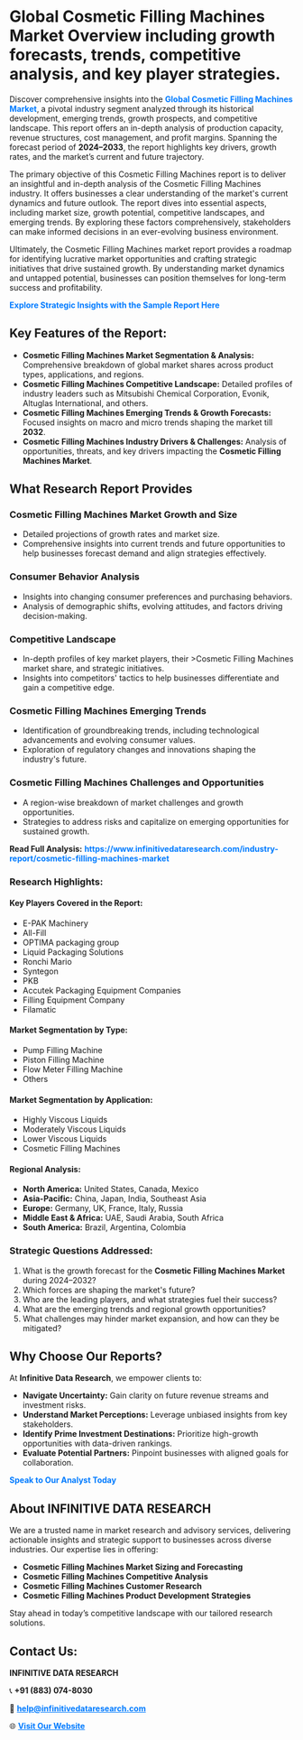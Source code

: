 <h1>Global Cosmetic Filling Machines Market Overview including growth forecasts, trends, competitive analysis, and key player strategies.</h1>
<p>
Discover comprehensive insights into the 
<a href="https://www.infinitivedataresearch.com/industry-report/cosmetic-filling-machines-market" rel="dofollow" style="color: #007BFF; text-decoration: none;"><strong>Global Cosmetic Filling Machines Market</strong></a>, a pivotal industry segment analyzed through its historical development, emerging trends, growth prospects, and competitive landscape. This report offers an in-depth analysis of production capacity, revenue structures, cost management, and profit margins. Spanning the forecast period of <strong>2024–2033</strong>, the report highlights key drivers, growth rates, and the market’s current and future trajectory.
</p>
<p>
The primary objective of this Cosmetic Filling Machines report is to deliver an insightful and in-depth analysis of the Cosmetic Filling Machines industry. It offers businesses a clear understanding of the market's current dynamics and future outlook. The report dives into essential aspects, including market size, growth potential, competitive landscapes, and emerging trends. By exploring these factors comprehensively, stakeholders can make informed decisions in an ever-evolving business environment.
</p>
<p>
Ultimately, the Cosmetic Filling Machines market report provides a roadmap for identifying lucrative market opportunities and crafting strategic initiatives that drive sustained growth. By understanding market dynamics and untapped potential, businesses can position themselves for long-term success and profitability.
</p>
<p>
<a href="https://www.infinitivedataresearch.com/request-sample/reportId=110119" style="color: #007BFF; text-decoration: none;"><strong>Explore Strategic Insights with the Sample Report Here</strong></a>
</p>

<h2>Key Features of the Report:</h2>
<ul>
<li><strong>Cosmetic Filling Machines Market Segmentation & Analysis:</strong> Comprehensive breakdown of global market shares across product types, applications, and regions.</li>
<li><strong>Cosmetic Filling Machines Competitive Landscape:</strong> Detailed profiles of industry leaders such as Mitsubishi Chemical Corporation, Evonik, Altuglas International, and others.</li>
<li><strong>Cosmetic Filling Machines Emerging Trends & Growth Forecasts:</strong> Focused insights on macro and micro trends shaping the market till <strong>2032</strong>.</li>
<li><strong>Cosmetic Filling Machines Industry Drivers & Challenges:</strong> Analysis of opportunities, threats, and key drivers impacting the <strong>Cosmetic Filling Machines Market</strong>.</li>
</ul>

<h2>What Research Report Provides</h2>
<h3>Cosmetic Filling Machines Market Growth and Size</h3>
<ul>
<li>Detailed projections of growth rates and market size.</li>
<li>Comprehensive insights into current trends and future opportunities to help businesses forecast demand and align strategies effectively.</li>
</ul>

<h3>Consumer Behavior Analysis</h3>
<ul>
<li>Insights into changing consumer preferences and purchasing behaviors.</li>
<li>Analysis of demographic shifts, evolving attitudes, and factors driving decision-making.</li>
</ul>

<h3>Competitive Landscape</h3>
<ul>
<li>In-depth profiles of key market players, their >Cosmetic Filling Machines market share, and strategic initiatives.</li>
<li>Insights into competitors' tactics to help businesses differentiate and gain a competitive edge.</li>
</ul>

<h3>Cosmetic Filling Machines Emerging Trends</h3>
<ul>
<li>Identification of groundbreaking trends, including technological advancements and evolving consumer values.</li>
<li>Exploration of regulatory changes and innovations shaping the industry's future.</li>
</ul>

<h3>Cosmetic Filling Machines Challenges and Opportunities</h3>
<ul>
<li>A region-wise breakdown of market challenges and growth opportunities.</li>
<li>Strategies to address risks and capitalize on emerging opportunities for sustained growth.</li>
</ul>
<p><strong>Read Full Analysis:</strong> <a href="https://www.infinitivedataresearch.com/industry-report/cosmetic-filling-machines-market" rel="dofollow" style="color: #007BFF; text-decoration: none;"><strong>https://www.infinitivedataresearch.com/industry-report/cosmetic-filling-machines-market</strong></a></p>
<h3>Research Highlights:</h3>
<h4>Key Players Covered in the Report:</h4>
<ul><li>E-PAK Machinery</li><li>All-Fill</li><li>OPTIMA packaging group</li><li>Liquid Packaging Solutions</li><li>Ronchi Mario</li><li>Syntegon</li><li>PKB</li><li>Accutek Packaging Equipment Companies</li><li>Filling Equipment Company</li><li>Filamatic</li></ul>
<h4>Market Segmentation by Type:</h4>
<ul><li>Pump Filling Machine</li><li>Piston Filling Machine</li><li>Flow Meter Filling Machine</li><li>Others</li></ul>
<h4>Market Segmentation by Application:</h4>
<ul><li>Highly Viscous Liquids</li><li>Moderately Viscous Liquids</li><li>Lower Viscous Liquids</li><li>Cosmetic Filling Machines</li></ul>

<h4>Regional Analysis:</h4>
<ul>
<li><strong>North America:</strong> United States, Canada, Mexico</li>
<li><strong>Asia-Pacific:</strong> China, Japan, India, Southeast Asia</li>
<li><strong>Europe:</strong> Germany, UK, France, Italy, Russia</li>
<li><strong>Middle East & Africa:</strong> UAE, Saudi Arabia, South Africa</li>
<li><strong>South America:</strong> Brazil, Argentina, Colombia</li>
</ul>

<h3>Strategic Questions Addressed:</h3>
<ol>
<li>What is the growth forecast for the <strong>Cosmetic Filling Machines Market</strong> during 2024–2032?</li>
<li>Which forces are shaping the market's future?</li>
<li>Who are the leading players, and what strategies fuel their success?</li>
<li>What are the emerging trends and regional growth opportunities?</li>
<li>What challenges may hinder market expansion, and how can they be mitigated?</li>
</ol>

<h2>Why Choose Our Reports?</h2>
<p>At <strong>Infinitive Data Research</strong>, we empower clients to:</p>
<ul>
<li><strong>Navigate Uncertainty:</strong> Gain clarity on future revenue streams and investment risks.</li>
<li><strong>Understand Market Perceptions:</strong> Leverage unbiased insights from key stakeholders.</li>
<li><strong>Identify Prime Investment Destinations:</strong> Prioritize high-growth opportunities with data-driven rankings.</li>
<li><strong>Evaluate Potential Partners:</strong> Pinpoint businesses with aligned goals for collaboration.</li>
</ul>
<p><a href="https://www.infinitivedataresearch.com/industry-report/cosmetic-filling-machines-market" rel="dofollow" style="color: #007BFF; text-decoration: none;"><strong>Speak to Our Analyst Today</strong></a></p>

<h2>About INFINITIVE DATA RESEARCH</h2>
<p>We are a trusted name in market research and advisory services, delivering actionable insights and strategic support to businesses across diverse industries. Our expertise lies in offering:</p>
<ul>
<li><strong>Cosmetic Filling Machines Market Sizing and Forecasting</strong></li>
<li><strong>Cosmetic Filling Machines Competitive Analysis</strong></li>
<li><strong>Cosmetic Filling Machines Customer Research</strong></li>
<li><strong>Cosmetic Filling Machines Product Development Strategies</strong></li>
</ul>
<p>Stay ahead in today’s competitive landscape with our tailored research solutions.</p>

<h2>Contact Us:</h2>
<p><strong>INFINITIVE DATA RESEARCH</strong></p>
<p>📞 <strong>+91 (883) 074-8030</strong></p>
<p>📧 <strong><a href="mailto:help@infinitivedataresearch.com" style="color: #007BFF;">help@infinitivedataresearch.com</a></strong></p>
<p>🌐 <strong><a href="https://www.infinitivedataresearch.com" rel="dofollow" style="color: #007BFF;">Visit Our Website</a></strong></p>